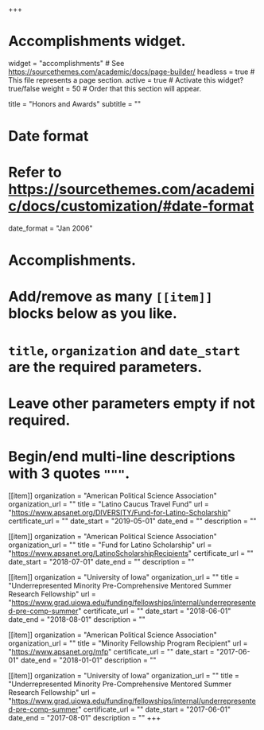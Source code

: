 +++
# Accomplishments widget.
widget = "accomplishments"  # See https://sourcethemes.com/academic/docs/page-builder/
headless = true  # This file represents a page section.
active = true  # Activate this widget? true/false
weight = 50  # Order that this section will appear.

title = "Honors and Awards"
subtitle = ""

# Date format
#   Refer to https://sourcethemes.com/academic/docs/customization/#date-format
date_format = "Jan 2006"

# Accomplishments.
#   Add/remove as many `[[item]]` blocks below as you like.
#   `title`, `organization` and `date_start` are the required parameters.
#   Leave other parameters empty if not required.
#   Begin/end multi-line descriptions with 3 quotes `"""`.

[[item]]
  organization = "American Political Science Association"
  organization_url = ""
  title = "Latino Caucus Travel Fund"
  url = "https://www.apsanet.org/DIVERSITY/Fund-for-Latino-Scholarship"
  certificate_url = ""
  date_start = "2019-05-01"
  date_end = ""
  description = ""

[[item]]
  organization = "American Political Science Association"
  organization_url = ""
  title = "Fund for Latino Scholarship"
  url = "https://www.apsanet.org/LatinoScholarshipRecipients"
  certificate_url = ""
  date_start = "2018-07-01"
  date_end = ""
  description = ""
  
[[item]]
  organization = "University of Iowa"
  organization_url = ""
  title = "Underrepresented Minority Pre-Comprehensive Mentored Summer Research Fellowship"
  url = "https://www.grad.uiowa.edu/funding/fellowships/internal/underrepresented-pre-comp-summer"
  certificate_url = ""
  date_start = "2018-06-01"
  date_end = "2018-08-01"
  description = ""

[[item]]
  organization = "American Political Science Association"
  organization_url = ""
  title = "Minority Fellowship Program Recipient"
  url = "https://www.apsanet.org/mfp"
  certificate_url = ""
  date_start = "2017-06-01"
  date_end = "2018-01-01"
  description = ""

[[item]]
  organization = "University of Iowa"
  organization_url = ""
  title = "Underrepresented Minority Pre-Comprehensive Mentored Summer Research Fellowship"
  url = "https://www.grad.uiowa.edu/funding/fellowships/internal/underrepresented-pre-comp-summer"
  certificate_url = ""
  date_start = "2017-06-01"
  date_end = "2017-08-01"
  description = ""
+++
